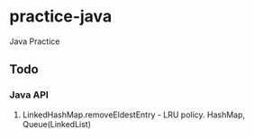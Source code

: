 # practice-java
Java Practice 

## Todo

### Java API
1. LinkedHashMap.removeEldestEntry - LRU policy. HashMap, Queue(LinkedList)
